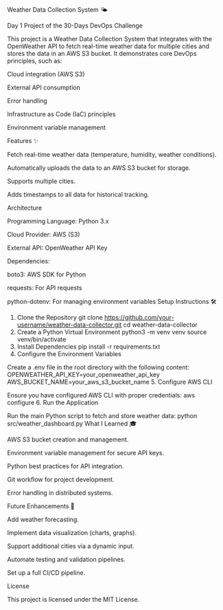 Weather Data Collection System 🌤️

Day 1 Project of the 30-Days DevOps Challenge

This project is a Weather Data Collection System that integrates with the OpenWeather API to fetch real-time weather data for multiple cities and stores the data in an AWS S3 bucket. It demonstrates core DevOps principles, such as:

Cloud integration (AWS S3)

External API consumption

Error handling

Infrastructure as Code (IaC) principles

Environment variable management

Features ✨

Fetch real-time weather data (temperature, humidity, weather conditions).

Automatically uploads the data to an AWS S3 bucket for storage.

Supports multiple cities.

Adds timestamps to all data for historical tracking.

Architecture

Programming Language: Python 3.x

Cloud Provider: AWS (S3)

External API: OpenWeather API Key

Dependencies:

boto3: AWS SDK for Python

requests: For API requests

python-dotenv: For managing environment variables
Setup Instructions 🛠️

1. Clone the Repository
git clone https://github.com/your-username/weather-data-collector.git
cd weather-data-collector
2. Create a Python Virtual Environment
python3 -m venv venv
source venv/bin/activate
3. Install Dependencies
pip install -r requirements.txt
4. Configure the Environment Variables

Create a .env file in the root directory with the following content:
OPENWEATHER_API_KEY=your_openweather_api_key
AWS_BUCKET_NAME=your_aws_s3_bucket_name
5. Configure AWS CLI

Ensure you have configured AWS CLI with proper credentials:
aws configure
6. Run the Application

Run the main Python script to fetch and store weather data:
python src/weather_dashboard.py
What I Learned 🎓

AWS S3 bucket creation and management.

Environment variable management for secure API keys.

Python best practices for API integration.

Git workflow for project development.

Error handling in distributed systems.

Future Enhancements 🚀

Add weather forecasting.

Implement data visualization (charts, graphs).

Support additional cities via a dynamic input.

Automate testing and validation pipelines.

Set up a full CI/CD pipeline.

License

This project is licensed under the MIT License.


